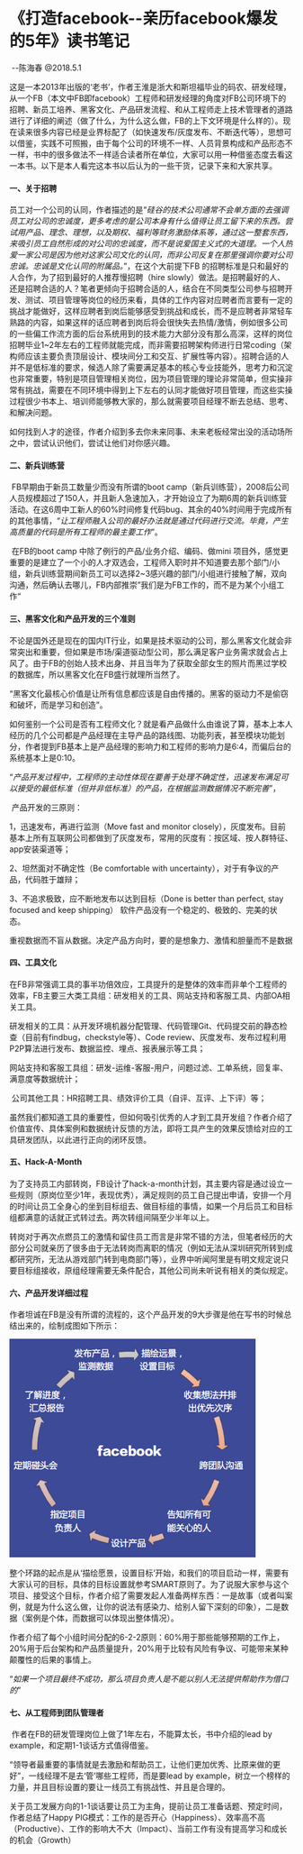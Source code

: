 # 《打造facebook--亲历facebook爆发的5年》读书笔记 

​                                                                                                                                                            --陈海春 @2018.5.1

​	这是一本2013年出版的‘老书’，作者王淮是浙大和斯坦福毕业的码农、研发经理，从一个FB（本文中FB即facebook）工程师和研发经理的角度对FB公司环境下的招聘、新员工培养、黑客文化、产品研发流程、和从工程师走上技术管理者的道路进行了详细的阐述（做了什么，为什么这么做，FB的上下文环境是什么样的）。现在读来很多内容已经是业界标配了（如快速发布/灰度发布、不断迭代等），思想可以借鉴，实践不可照搬，由于每个公司的环境不一样、人员背景构成和产品形态不一样，书中的很多做法不一样适合读者所在单位，大家可以用一种借鉴态度去看这一本书。以下是本人看完这本书以后认为的一些干货，记录下来和大家共享。

#### 	一、关于招聘

​	员工对一个公司的认同，作者描述的是“*硅谷的技术公司通常不会单方面的去强调员工对公司的忠诚度，更多考虑的是公司本身有什么值得让员工留下来的东西。尝试用产品、理念、理想，以及期权、福利等财务激励体系等，通过这一整套东西，来吸引员工自然形成的对公司的忠诚度，而不是说爱国主义式的大道理。一个人热爱一家公司是因为他对这家公司文化的认同，而非公司反复在那里强调你要对公司忠诚。忠诚是文化认同的附属品。*”，在这个大前提下FB 的招聘标准是只和最好的人合作，为了招到最好的人推荐慢招聘（hire slowly）做法。是招聘最好的人、还是招聘合适的人？笔者更倾向于招聘合适的人，结合在不同类型公司参与招聘开发、测试、项目管理等岗位的经历来看，具体的工作内容对应聘者而言要有一定的挑战才能做好，这样应聘者到岗后能够感受到挑战和成长，而不是应聘者非常轻车熟路的内容，如果这样的话应聘者到岗后将会很快失去热情/激情，例如很多公司的一些偏工作流方面的后台系统用到的技术能力大部分没有那么高深，这样的岗位招聘毕业1~2年左右的工程师就能完成，而非需要招聘架构师进行日常coding（架构师应该主要负责顶层设计、模块间分工和交互、扩展性等内容）。招聘合适的人并不是低标准的要求，候选人除了需要满足基本的核心专业技能外，思考力和沉淀也非常重要，特别是项目管理相关岗位，因为项目管理的理论非常简单，但实操非常有挑战，需要在不同环境中得到上下左右的认同才能做好项目管理，而这些实操过程很少书本上、培训师能够教大家的，那么就需要项目经理不断去总结、思考、和解决问题。

​	如何找到人才的途径，作者介绍到多去你未来同事、未来老板经常出没的活动场所之中，尝试认识他们，尝试让他们对你感兴趣。

#### 	二、新兵训练营

​	FB早期由于新员工数量少而没有所谓的boot camp（新兵训练营），2008后公司人员规模超过了150人，并且新人急速加入，才开始设立了为期6周的新兵训练营活动。在这6周中工新人的60%时间修复代码bug、其余的40%时间用于完成所有的其他事情，“*让工程师融入公司的最好办法就是通过代码进行交流。毕竟，产生高质量的代码是所有工程师的最主要工作*”。

​	在FB的boot camp 中除了例行的产品/业务介绍、编码、做mini 项目外，感觉更重要的是建立了一个小的人才双选会，工程师入职时并不知道要去那个部门/小组，新兵训练营期间新员工可以选择2~3感兴趣的部门/小组进行接触了解，双向沟通，然后确认去哪儿，FB内部推崇”我们是为FB工作的，而不是为某个小组工作“

#### 	三、黑客文化和产品开发的三个准则

​	不论是国外还是现在的国内IT行业，如果是技术驱动的公司，那么黑客文化就会非常突出和重要，但如果是市场/渠道驱动型公司，那么满足客户业务需求就会占上风了。由于FB的创始人技术出身、并且当年为了获取全部女生的照片而黑过学校的数据库，所以黑客文化在FB盛行就理所当然了。

​	“黑客文化最核心价值是让所有信息都应该是自由传播的。黑客的驱动力不是偷窃和破坏，而是学习和创造”。

​	如何鉴别一个公司是否有工程师文化？就是看产品做什么由谁说了算，基本上本人经历的几个公司都是产品经理在主导产品的路线图、功能列表，甚至模块功能划分，作者提到FB基本上是产品经理的影响力和工程师的影响力是6:4，而偏后台的系统基本上是0:10。

​	“*产品开发过程中，工程师的主动性体现在要善于处理不确定性，迅速发布满足可以接受的最低标准（但并非低标准）的产品，在根据监测数据情况不断完善*”，

​	产品开发的三原则：

1，迅速发布，再进行监测（Move fast and monitor closely），灰度发布。目前基本上所有互联网公司都做到了灰度发布，常用的灰度有：按区域、按人群特征、app安装渠道等；

2、坦然面对不确定性（Be comfortable with uncertainty），对于有争议的产品，代码胜于雄辩；

3、不追求极致，应不断地发布以达到目标（Done is better than perfect, stay focused and keep shipping）
软件产品没有一个稳定的、极致的、完美的状态。

重视数据而不盲从数据。决定产品方向时，要的是想象力、激情和胆量而不是数据

#### 	四、工具文化

​	在FB非常强调工具的事半功倍效应，工具提升的是整体的效率而非单个工程师的效率，FB主要三大类工具组：研发相关的工具、网站支持和客服工具、内部OA相关工具。

​	研发相关的工具：从开发环境机器分配管理、代码管理Git、代码提交前的静态检查（目前有findbug，checkstyle等）、Code review、灰度发布、发布过程利用P2P算法进行发布、数据监控、埋点、报表展示等工具；

​	网站支持和客服工具组：研发-运维-客服-用户，问题过滤、工单系统，回复率、满意度等数据统计；

​	公司其他工具：HR招聘工具、绩效评价工具（自评、互评、上下评）等；

​	虽然我们都知道工具的重要性，但如何吸引优秀的人才到工具开发组？作者介绍了价值宣传、具体案例和数据统计反馈的方法，即将工具产生的效果反馈给对应的工具研发团队，以此进行正向的闭环反馈。

#### 	五、Hack-A-Month

​	为了支持员工内部转岗，FB设计了hack-a-month计划，其主要内容是通过设立一些规则（原岗位至少1年，表现优秀），满足规则的员工自己提出申请，安排一个月的时间让员工全身心的坐到目标组去、做目标组的事情，如果一个月后员工和目标组都满意的话就正式转过去。两次转组间隔至少半年以上。

​	转岗对于再次点燃员工的激情和留住员工而言是非常不错的方法，但笔者经历的大部分公司就亲历了很多由于无法转岗而离职的情况（例如无法从深圳研究所转到成都研究所，无法从游戏部门转到电商部门等），业界中听闻阿里是有明文规定说只要目标组接收，原组经理需要无条件配合，其他公司尚未听说有相关的类似规定。

#### 	六、产品开发详细过程

​	作者坦诚在FB是没有所谓的流程的，这个产品开发的9大步骤是他在写书的时候总结出来的，绘制成图如下所示：	

![产品流程](/images/产品流程.png)

​	整个环路的起点是从‘描绘愿景，设置目标’开始，和我们的项目启动一样，需要有大家认可的目标，具体的目标设置就参考SMART原则了。为了说服大家参与这个项目、接受这个目标，作者介绍了需要发起人准备两样东西：一是故事（或者叫案例，就是为什么这么做，让你的说法有感染力、给别人留下深刻的印象），二是数据（案例是个体，而数据可以体现出整体情况）。

​	作者介绍了每个小组时间分配的6-2-2原则：60%用于那些能够预期的工作上，20%用于后台架构和产品质量提升，20%用于比较有风险有争议、可能带来某种颠覆性的后果的事情上。

​	“*如果一个项目最终不成功，那么项目负责人是不能以别人无法提供帮助作为借口的*”

#### 	七、从工程师到团队管理者

​	作者在FB的研发管理岗位上做了1年左右，不能算太长，书中介绍的lead by example，和定期1-1谈话方式值得借鉴。

​	“领导者最重要的事情就是去激励和帮助员工，让他们更加优秀、比原来做的更好”，一线经理不是去‘管’哪些工程师，而是要lead by example，树立一个榜样的力量，并且目标设置的要让一线员工有挑战性、并且是合理的。

​	关于员工发展方向的1-1谈话要让员工为主角，提前让员工准备话题、预定时间，作者总结了Happy PIG模式：工作的是否开心（Happiness）、效率高不高（Productive）、工作的影响大不大（Impact）、当前工作有没有提高学习和成长的机会（Growth）
